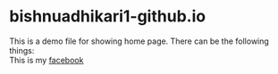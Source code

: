 # bishnuadhikari1-github.io
This is a demo file for showing home page.
There can be the following things:<br>
This is my [facebook](https://www.facebook.com/photo/?fbid=101500637600375&set=ecnf.100032213165192)
 
